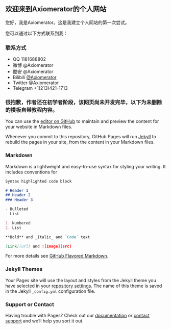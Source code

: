 ## 欢迎来到Axiomerator的个人网站

您好，我是Axiomerator。这是我建立个人网站的第一次尝试。

您可以通过以下方式联系到我：

### 联系方式
 - QQ 1181688802
 - 微博 @Axiomerator
 - 酷安 @Axiomerator
 - Bilibili [@Axiomerator](https://space.bilibili.com/26226300)
 - Twitter @Axiomerator
 - Telegram +1(213)421-1713



### 很抱歉，作者还在初学者阶段，该网页尚未开发完毕，以下为未删除的模板自带教程内容。

You can use the [editor on GitHub](https://github.com/Axiomerator/axiom.github.io/edit/master/index.md) to maintain and preview the content for your website in Markdown files.

Whenever you commit to this repository, GitHub Pages will run [Jekyll](https://jekyllrb.com/) to rebuild the pages in your site, from the content in your Markdown files.

### Markdown

Markdown is a lightweight and easy-to-use syntax for styling your writing. It includes conventions for

```markdown
Syntax highlighted code block

# Header 1
## Header 2
### Header 3

- Bulleted
- List

1. Numbered
2. List

**Bold** and _Italic_ and `Code` text

[Link](url) and ![Image](src)
```

For more details see [GitHub Flavored Markdown](https://guides.github.com/features/mastering-markdown/).

### Jekyll Themes

Your Pages site will use the layout and styles from the Jekyll theme you have selected in your [repository settings](https://github.com/Axiomerator/axiom.github.io/settings). The name of this theme is saved in the Jekyll `_config.yml` configuration file.

### Support or Contact

Having trouble with Pages? Check out our [documentation](https://help.github.com/categories/github-pages-basics/) or [contact support](https://github.com/contact) and we’ll help you sort it out.
